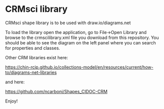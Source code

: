 # CRMsci library
CRMsci shape library is to be used with draw.io/diagrams.net

To load the library open the application, go to File->Open Library and browse to the crmscilibrary.xml file you download from this repository. You should be able to see the diagram on the left panel where you can search for properties and classes.

Other CRM libraries exist here: 

https://chin-rcip.github.io/collections-model/en/resources/current/how-to/diagrams-net-libraries

and here:

https://github.com/ncarboni/Shapes_CIDOC-CRM

Enjoy!

